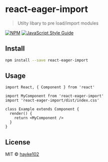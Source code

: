 # react-eager-import

> Utilty libary to pre load/import modules

[![NPM](https://img.shields.io/npm/v/react-eager-import.svg)](https://www.npmjs.com/package/react-eager-import) [![JavaScript Style Guide](https://img.shields.io/badge/code_style-standard-brightgreen.svg)](https://standardjs.com)

## Install

```bash
npm install --save react-eager-import
```

## Usage

```tsx
import React, { Component } from 'react'

import MyComponent from 'react-eager-import'
import 'react-eager-import/dist/index.css'

class Example extends Component {
  render() {
    return <MyComponent />
  }
}
```

## License

MIT © [hayke102](https://github.com/hayke102)
